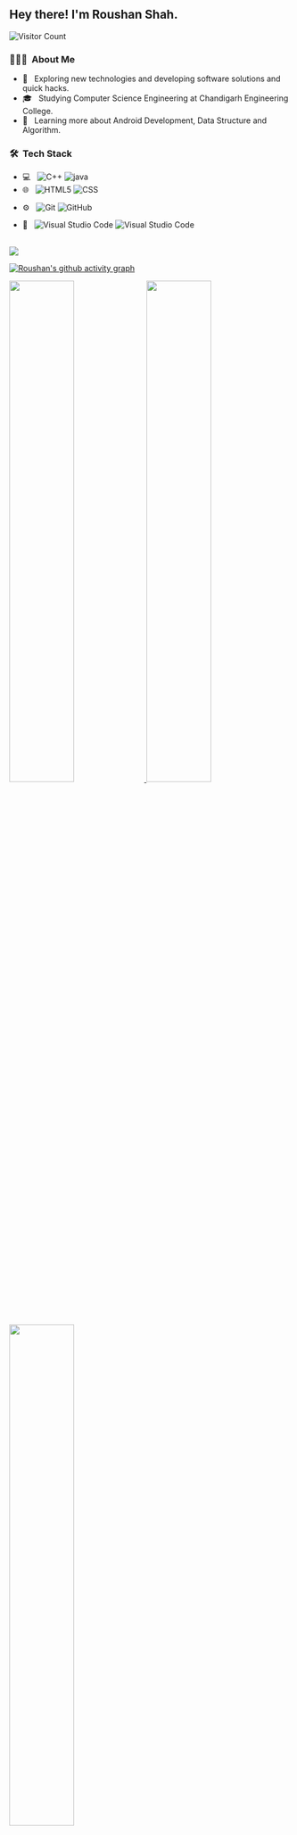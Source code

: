 <h2> Hey there! I'm Roushan Shah.</h2>




![Visitor Count](https://profile-counter.glitch.me/{Roushanshah}/count.svg)

<h3> 👨🏻‍💻 &nbsp;About Me </h3>

- 🤔 &nbsp; Exploring new technologies and developing software solutions and quick hacks.
- 🎓 &nbsp; Studying Computer Science Engineering at Chandigarh Engineering College.
- 🌱 &nbsp; Learning more about Android Development, Data Structure and Algorithm.
<!-- - ✍️ &nbsp; Pursuing Blog Writing as hobby. Read my Blogs at <a href="https://hashnode.com/@ankitmishraexe">Ankit Mishra's Blog</a> -->

<h3> 🛠 &nbsp;Tech Stack</h3>

- 💻 &nbsp;
 ![C++](https://img.shields.io/badge/-C++-333333?style=flat&logo=Java&logoColor=007396)
 ![java](https://img.shields.io/badge/-Java-333333?style=flat&logo=Java&logoColor=007396)
- 🌐 &nbsp;
  ![HTML5](https://img.shields.io/badge/-HTML5-333333?style=flat&logo=HTML5)
  ![CSS](https://img.shields.io/badge/-CSS-333333?style=flat&logo=CSS3&logoColor=1572B6)
  
<!--   ![Node.js](https://img.shields.io/badge/-Node.js-333333?style=flat&logo=node.js)
  ![React](https://img.shields.io/badge/-React-333333?style=flat&logo=react) -->
<!-- - 🛢 &nbsp;
  ![MySQL](https://img.shields.io/badge/-MySQL-333333?style=flat&logo=mysql)
  ![MongoDB](https://img.shields.io/badge/-MongoDB-333333?style=flat&logo=mongodb) -->
- ⚙️ &nbsp;
  ![Git](https://img.shields.io/badge/-Git-333333?style=flat&logo=git)
  ![GitHub](https://img.shields.io/badge/-GitHub-333333?style=flat&logo=github)
<!--   ![Markdown](https://img.shields.io/badge/-Markdown-333333?style=flat&logo=markdown) -->
- 🔧 &nbsp;
  ![Visual Studio Code](https://img.shields.io/badge/-Visual%20Studio%20Code-333333?style=flat&logo=visual-studio-code&logoColor=007ACC)
  ![Visual Studio Code](https://img.shields.io/badge/-Android%20Studio%20-333333?style=flat&logo=androidstudio&logoColor=007ACC)
<!--   ![RStudio](https://img.shields.io/badge/-RStudio-333333?style=flat&logo=rstudio)
  ![Eclipse](https://img.shields.io/badge/-Eclipse-333333?style=flat&logo=eclipse-ide&logoColor=2C2255) -->
<!-- - 🖥 &nbsp;
  ![Illustrator](https://img.shields.io/badge/-Illustrator-333333?style=flat&logo=adobe-illustrator)
  ![Photoshop](https://img.shields.io/badge/-Photoshop-333333?style=flat&logo=adobe-photoshop)
  ![InDesign](https://img.shields.io/badge/-InDesign-333333?style=flat&logo=adobe-indesign)
 -->
<br/>
<img src="https://img.shields.io/github/followers/ankitmrmishra?style=social"></img>

[![Roushan's github activity graph](https://github-readme-activity-graph.cyclic.app/graph?username=Roushanshah&theme=dracula)](https://github.com/Roushanshah/github-readme-activity-graph)

<a href="https://github.com/Roushanshah">
  <img width="48%" src="https://github-readme-stats.vercel.app/api?username=Roushanshah&show_icons=true&theme=tokyonight" />
  <img width="48%" src="https://github-readme-streak-stats.herokuapp.com/?user=Roushanshah&theme=tokyonight" />
	 <img align="center" width="48%" src="https://github-readme-stats.vercel.app/api/top-langs/?username=Roushanshah&theme=tokyonight&layout=compact" />

</a>

<br/>

<h3> 🤝🏻 &nbsp;Connect with Me </h3>

<p align="center">
<a href="https://github.com/Roushanshah/"><img alt="GitHub" src="https://img.shields.io/badge/github-Roushanshah-blue&logo=Github"></a>
<a href="https://www.linkedin.com/in/roushan-kumar-946a60243/"><img alt="LinkedIn" src="https://img.shields.io/badge/LinkedIn-Roushan%20Shah-blue?style=flat-square&logo=linkedin"></a>
<a href="https://www.instagram.com/r_a_u_s_h_a_n_s_h_a_h/"><img alt="Instagram" src="https://img.shields.io/badge/Instagram-Raushan%20Shah-blue?style=flat-square&logo=instagram"></a>
<a href="https://twitter.com/Roushanshah8"><img alt="Twitter" src="https://img.shields.io/badge/twitter-Roushanshah8-blue?style=flat-square&logo=twitter"></a>
<a href="raushanpco@gmail.com/"><img alt="Email" src="https://img.shields.io/badge/Email-raushanpco@gmail.com-blue?style=flat-square&logo=gmail"></a>

</p>


⭐️ From [Roushan Shah](https://github.com/Roushanshah)

<!---
Roushanshah/Roushanshah is a ✨ special ✨ repository because its `README.md` (this file) appears on your GitHub profile.
You can click the Preview link to take a look at your changes.
--->

